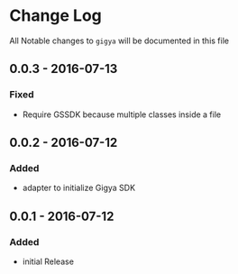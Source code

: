 # Change Log

All Notable changes to `gigya` will be documented in this file

## 0.0.3 - 2016-07-13

### Fixed

- Require GSSDK because multiple classes inside a file

## 0.0.2 - 2016-07-12

### Added
- adapter to initialize Gigya SDK

## 0.0.1 - 2016-07-12

### Added
- initial Release